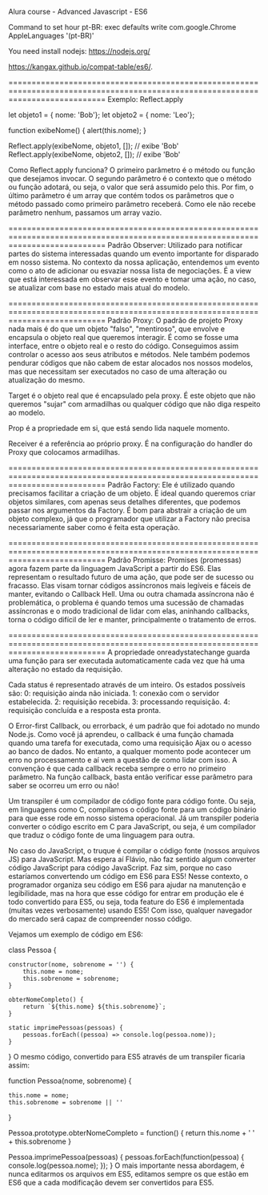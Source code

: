 Alura course - Advanced Javascript - ES6

Command to set hour pt-BR:
exec defaults write com.google.Chrome AppleLanguages '(pt-BR)'


You need install nodejs: https://nodejs.org/

https://kangax.github.io/compat-table/es6/.

=================================================================================================================================
Exemplo: Reflect.apply 

let objeto1 = { nome: 'Bob'};
let objeto2 = { nome: 'Leo'};

function exibeNome() {
    alert(this.nome);
}

Reflect.apply(exibeNome, objeto1, []); // exibe 'Bob'
Reflect.apply(exibeNome, objeto2, []); // exibe 'Bob'

Como Reflect.apply funciona? O primeiro parâmetro é o método ou função que desejamos invocar. O segundo parâmetro é o contexto que o método ou função adotará, ou seja, o valor que será assumido pelo this. Por fim, o último parâmetro é um array que contém todos os parâmetros que o método passado como primeiro parâmetro receberá. Como ele não recebe parâmetro nenhum, passamos um array vazio.

=================================================================================================================================
Padrão Observer: Utilizado para notificar partes do sistema interessadas quando um evento importante for disparado em nosso sistema. No contexto da nossa aplicação, entendemos um evento como o ato de adicionar ou esvaziar nossa lista de negociações. É a view que está interessada em observar esse evento e tomar uma ação, no caso, se atualizar com base no estado mais atual do modelo.

=================================================================================================================================
Padrão Proxy: O padrão de projeto Proxy nada mais é do que um objeto "falso", "mentiroso", que envolve e encapsula o objeto real que queremos interagir. É como se fosse uma interface, entre o objeto real e o resto do código. Conseguimos assim controlar o acesso aos seus atributos e métodos. Nele também podemos pendurar códigos que não cabem de estar alocados nos nossos modelos, mas que necessitam ser executados no caso de uma alteração ou atualização do mesmo.

Target é o objeto real que é encapsulado pela proxy. É este objeto que não queremos "sujar" com armadilhas ou qualquer código que não diga respeito ao modelo.

Prop é a propriedade em si, que está sendo lida naquele momento.

Receiver é a referência ao próprio proxy. É na configuração do handler do Proxy que colocamos armadilhas.

=================================================================================================================================
Padrão Factory: Ele é utilizado quando precisamos facilitar a criação de um objeto. É ideal quando queremos criar objetos similares, com apenas seus detalhes diferentes, que podemos passar nos argumentos da Factory. É bom para abstrair a criação de um objeto complexo, já que o programador que utilizar a Factory não precisa necessariamente saber como é feita esta operação.

=================================================================================================================================
Padrão Promisse: Promises (promessas) agora fazem parte da linguagem JavaScript a partir do ES6. Elas representam o resultado futuro de uma ação, que pode ser de sucesso ou fracasso. Elas visam tornar códigos assíncronos mais legíveis e fáceis de manter, evitando o Callback Hell. Uma ou outra chamada assíncrona não é problemática, o problema é quando temos uma sucessão de chamadas assíncronas e o modo tradicional de lidar com elas, aninhando callbacks, torna o código difícil de ler e manter, principalmente o tratamento de erros.


=================================================================================================================================
A propriedade onreadystatechange guarda uma função para ser executada automaticamente cada vez que há uma alteração no estado da requisição.

Cada status é representado através de um inteiro. Os estados possíveis são:
0: requisição ainda não iniciada.
1: conexão com o servidor estabelecida.
2: requisição recebida.
3: processando requisição.
4: requisição concluída e a resposta esta pronta.

O Error-first Callback, ou errorback, é um padrão que foi adotado no mundo Node.js. Como você já aprendeu, o callback é uma função chamada quando uma tarefa for executada, como uma requisição Ajax ou o acesso ao banco de dados. No entanto, a qualquer momento pode acontecer um erro no processamento e aí vem a questão de como lidar com isso.
A convenção é que cada callback receba sempre o erro no primeiro parâmetro. Na função callback, basta então verificar esse parâmetro para saber se ocorreu um erro ou não!

    
Um transpiler é um compilador de código fonte para código fonte. Ou seja, em linguagens como C, compilamos o código fonte para um código binário para que esse rode em nosso sistema operacional. Já um transpiler poderia converter o código escrito em C para JavaScript, ou seja, é um compilador que traduz o código fonte de uma linguagem para outra.

No caso do JavaScript, o truque é compilar o código fonte (nossos arquivos JS) para JavaScript. Mas espera aí Flávio, não faz sentido algum converter código JavaScript para código JavaScript. Faz sim, porque no caso estaríamos convertendo um código em ES6 para ES5! Nesse contexto, o programador organiza seu código em ES6 para ajudar na manutenção e legibilidade, mas na hora que esse código for entrar em produção ele é todo convertido para ES5, ou seja, toda feature do ES6 é implementada (muitas vezes verbosamente) usando ES5! Com isso, qualquer navegador do mercado será capaz de compreender nosso código.

Vejamos um exemplo de código em ES6:

class Pessoa {

    constructor(nome, sobrenome = '') {
        this.nome = nome;
        this.sobrenome = sobrenome;
    }

    obterNomeCompleto() {
        return `${this.nome} ${this.sobrenome}`;
    }

    static imprimePessoas(pessoas) {
        pessoas.forEach((pessoa) => console.log(pessoa.nome));
    }
}
O mesmo código, convertido para ES5 através de um transpiler ficaria assim:

function Pessoa(nome, sobrenome) {

    this.nome = nome;
    this.sobrenome = sobrenome || ''
}

Pessoa.prototype.obterNomeCompleto = function() {
    return this.nome + ' ' + this.sobrenome
}

Pessoa.imprimePessoa(pessoas) {
    pessoas.forEach(function(pessoa) {
        console.log(pessoa.nome);
    });
}
O mais importante nessa abordagem, é nunca editarmos os arquivos em ES5, editamos sempre os que estão em ES6 que a cada modificação devem ser convertidos para ES5.